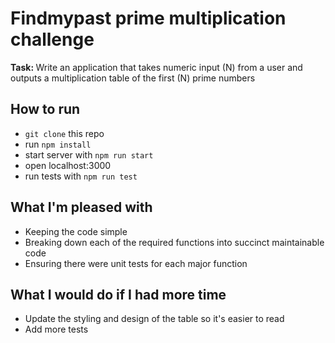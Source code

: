 # Findmypast prime multiplication challenge

<strong>Task: </strong> Write an application that takes numeric input (N) from a user and outputs a multiplication table of the first (N) prime numbers

## How to run 
- `git clone` this repo
- run `npm install`
- start server with `npm run start`
- open localhost:3000
- run tests with `npm run test`

## What I'm pleased with
- Keeping the code simple 
- Breaking down each of the required functions into succinct maintainable code
- Ensuring there were unit tests for each major function

## What I would do if I had more time
- Update the styling and design of the table so it's easier to read
- Add more tests
